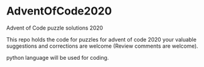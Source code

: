 # AdventOfCode2020
Advent of Code puzzle solutions 2020

This repo holds the code for puzzles for advent of code 2020
your valuable suggestions and corrections are welcome (Review comments are welcome).

python language will be used for coding.
